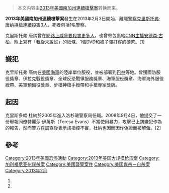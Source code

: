 > 本文内容由[2013年美國南加州連續槍擊案](https://zh.wikipedia.org/wiki/2013年美國南加州連續槍擊案)转换而来。


**2013年美國南加州連續槍擊案**發生在2013年2月3日開始，離職[警察](../Page/警察.md "wikilink")[克里斯托弗·唐纳持槍連續殺害](https://zh.wikipedia.org/wiki/克里斯托弗·唐纳 "wikilink")3人，死者包括1名警察。

克里斯托弗·唐纳曾在[網路上威脅要殺害更多人](https://zh.wikipedia.org/wiki/網路 "wikilink")，也曾寄包裹給[CNN主播](https://zh.wikipedia.org/wiki/CNN "wikilink")[安德森·古柏](https://zh.wikipedia.org/wiki/安德森·古柏 "wikilink")，附上寫有「我從未說謊」的紙條、1張DVD和被子彈打穿的硬幣。\[1\]

## 嫌犯

克里斯托弗·唐纳在[美國海軍](../Page/美國海軍.md "wikilink")的陸岸單位服役，並被部署到[巴林](../Page/巴林.md "wikilink")等地。曾獲國防服役獎章、伊拉克戰役獎章、全球反恐戰爭服務獎章、海軍服役獎章、海軍海外服役綬帶、美軍預備役獎章、步槍神槍手綬帶和手槍專家獎牌。

## 起因

克里斯多幅·杜納於2005年進入洛杉磯警察局任職。2008年9月4日，他提交了一份舉報同僚特麗莎·伊萬斯（Teresa Evans）不當使用暴力，攻擊已上銬嫌犯作為的報告，然而警方在調查後表示該指控不實，杜納也因而因作偽證而被解僱。\[2\]

## 參考

[Category:2013年美國恐怖活動](https://zh.wikipedia.org/wiki/Category:2013年美國恐怖活動 "wikilink") [Category:2013年美国大规模枪击案](https://zh.wikipedia.org/wiki/Category:2013年美国大规模枪击案 "wikilink") [Category:加利福尼亚州谋杀案](https://zh.wikipedia.org/wiki/Category:加利福尼亚州谋杀案 "wikilink") [Category:美國襲警案件](https://zh.wikipedia.org/wiki/Category:美國襲警案件 "wikilink") [Category:美国谋杀－自杀案](https://zh.wikipedia.org/wiki/Category:美国谋杀－自杀案 "wikilink") [Category:2013年2月](https://zh.wikipedia.org/wiki/Category:2013年2月 "wikilink")

1.
2.